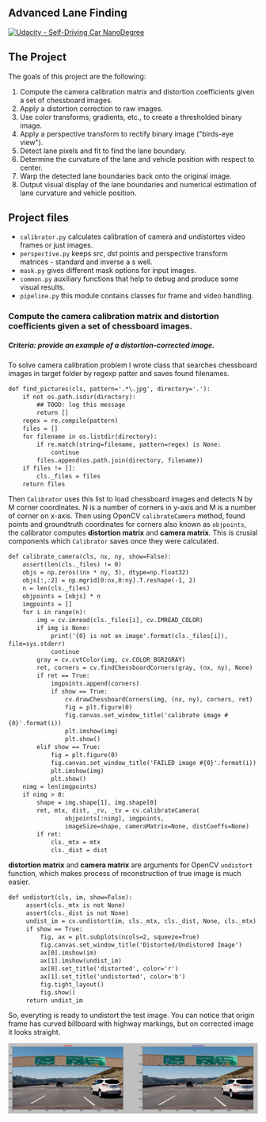 ## Advanced Lane Finding
[![Udacity - Self-Driving Car NanoDegree](https://s3.amazonaws.com/udacity-sdc/github/shield-carnd.svg)](http://www.udacity.com/drive)

The Project
---

The goals of this project are the following:

1. Compute the camera calibration matrix and distortion coefficients given a set of chessboard images.
2. Apply a distortion correction to raw images.
3. Use color transforms, gradients, etc., to create a thresholded binary image.
4. Apply a perspective transform to rectify binary image ("birds-eye view").
5. Detect lane pixels and fit to find the lane boundary.
6. Determine the curvature of the lane and vehicle position with respect to center.
7. Warp the detected lane boundaries back onto the original image.
8. Output visual display of the lane boundaries and numerical estimation of lane curvature and vehicle position.


Project files
---

* `calibrator.py` calculates calibration of camera and undistortes video frames or just images.
* `perspective.py` keeps _src_, _dst_ points and perspective transform matrices - standard and inverse a s well.
* `mask.py` gives different mask options for input images.
* `common.py` auxiliary functions that help to debug and produce some visual results.
* `pipeline.py` this module contains classes for frame and video handling.

### Compute the camera calibration matrix and distortion coefficients given a set of chessboard images.
##### Criteria: provide an example of a distortion-corrected image.

To solve camera calibration problem I wrote class that searches chessboard images in target folder by regexp patter and saves found filenames.

```
def find_pictures(cls, pattern='.*\.jpg', directory='.'):
    if not os.path.isdir(directory):
        ## TOOD: log this message
        return []
    regex = re.compile(pattern)
    files = []
    for filename in os.listdir(directory):
        if re.match(string=filename, pattern=regex) is None:
            continue
        files.append(os.path.join(directory, filename))
    if files != []:
        cls._files = files
    return files
```

Then `Calibrator` uses this list to load chessboard images and detects N by M corner coordinates. N is a number of corners in y-axis and M is a number of corner on x-axis. Then using OpenCV `calibrateCamera` method, found points and groundtruth coordinates for corners also known as `objpoints`, the calibrator computes **distortion matrix** and **camera matrix**. This is crusial components which `Calibrator` saves once they were calculated.

```
def calibrate_camera(cls, nx, ny, show=False):
    assert(len(cls._files) != 0)
    objs = np.zeros((nx * ny, 3), dtype=np.float32)
    objs[:,:2] = np.mgrid[0:nx,0:ny].T.reshape(-1, 2)
    n = len(cls._files)
    objpoints = [objs] * n
    imgpoints = []
    for i in range(n):
        img = cv.imread(cls._files[i], cv.IMREAD_COLOR)
        if img is None:
            print('{0} is not an image'.format(cls._files[i]), file=sys.stderr)
            continue
        gray = cv.cvtColor(img, cv.COLOR_BGR2GRAY)
        ret, corners = cv.findChessboardCorners(gray, (nx, ny), None)
        if ret == True:
            imgpoints.append(corners)
            if show == True:
                cv.drawChessboardCorners(img, (nx, ny), corners, ret)
                fig = plt.figure(0)
                fig.canvas.set_window_title('calibrate image #{0}'.format(i))
                plt.imshow(img)
                plt.show()
        elif show == True:
            fig = plt.figure(0)
            fig.canvas.set_window_title('FAILED image #{0}'.format(i))
            plt.imshow(img)
            plt.show()
    nimg = len(imgpoints)
    if nimg > 0:
        shape = img.shape[1], img.shape[0]
        ret, mtx, dist, _rv, _tv = cv.calibrateCamera(
                objpoints[:nimg], imgpoints,
                imageSize=shape, cameraMatrix=None, distCoeffs=None)
        if ret:
            cls._mtx = mtx
            cls._dist = dist
```

**distortion matrix** and **camera matrix** are arguments for OpenCV `undistort` function, which makes process of reconstruction of true image is much easier.

```
def undistort(cls, im, show=False):
     assert(cls._mtx is not None)
     assert(cls._dist is not None)
     undist_im = cv.undistort(im, cls._mtx, cls._dist, None, cls._mtx)
     if show == True:
         fig, ax = plt.subplots(ncols=2, squeeze=True)
         fig.canvas.set_window_title('Distorted/Undistored Image')
         ax[0].imshow(im)
         ax[1].imshow(undist_im)
         ax[0].set_title('distorted', color='r')
         ax[1].set_title('undistorted', color='b')
         fig.tight_layout()
         fig.show()
     return undist_im
```

So, everyting is ready to undistort the test image. You can notice that origin frame has curved billboard with highway markings, but on corrected image it looks straight.

<img src='project/undistorted.png'>

